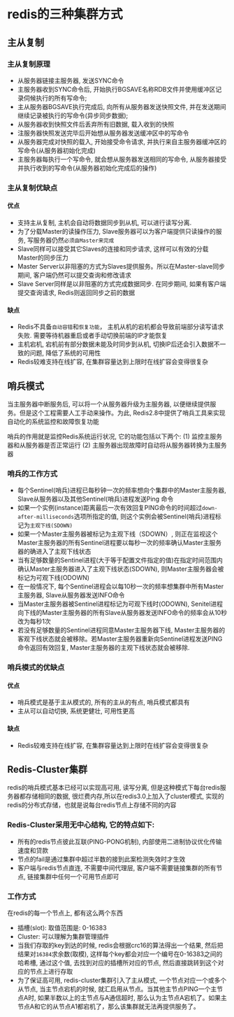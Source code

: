 # redis的三种集群方式
## 主从复制
### 主从复制原理
- 从服务器链接主服务器, 发送SYNC命令
- 主服务器收到SYNC命令后, 开始执行BGSAVE名称RDB文件并使用缓冲区记录伺候执行的所有写命令;
- 主从服务器BGSAVE执行完成后, 向所有从服务器发送快照文件, 并在发送期间继续记录被执行的写命令(异步同步数据);
- 从服务器收到快照文件后丢弃所有旧数据, 载入收到的快照
- 注服务器快照发送完毕后开始想从服务器发送缓冲区中的写命令
- 从服务器完成对快照的载入, 开始接受命令请求, 并执行来自主服务器缓冲区的写命令(从服务器初始化完成)
- 主服务器每执行一个写命令, 就会想从服务器发送相同的写命令, 从服务器接受并执行收到的写命令(从服务器初始化完成后的操作)

### 主从复制优缺点
#### 优点
- 支持主从复制, 主机会自动将数据同步到从机, 可以进行读写分离.
- 为了分载Master的读操作压力, Slave服务器可以为客户端提供只读操作的服务, 写服务器仍然`必须由Master来完成`
- Slave同样可以接受其它Slaves的连接和同步请求, 这样可以有效的分载Master的同步压力
- Master Server以非阻塞的方式为Slaves提供服务。所以在Master-slave同步期间, 客户端仍然可以提交查询和修改请求
- Slave Server同样是以非阻塞的方式完成数据同步. 在同步期间, 如果有客户端提交查询请求, Redis则返回同步之前的数据

#### 缺点
- Redis不具备`自动容错`和`恢复功能`， 主机从机的宕机都会导致前端部分读写请求失败. 需要等待机器重启或者手动切换前端的IP才能恢复
- 主机宕机, 宕机前有部分数据未能及时同步到从机, 切换IP后还会引入数据不一致的问题, 降低了系统的可用性
- Redis较难支持在线扩容, 在集群容量达到上限时在线扩容会变得很复杂


## 哨兵模式
当主服务器中断服务后, 可以将一个从服务器升级为主服务器, 以便继续提供服务。但是这个工程需要人工手动来操作。为此, Redis2.8中提供了哨兵工具来实现自动化的系统监控和故障恢复功能

哨兵的作用就是监控Redis系统运行状况, 它的功能包括以下两个:
(1) 监控主服务器和从服务器是否正常运行
(2) 主服务器出现故障时自动将从服务器转换为主服务器

### 哨兵的工作方式
- 每个Sentinel(哨兵)进程已每秒钟一次的频率想向个集群中的Master主服务器, Slave从服务器以及其他Sentinel(哨兵)进程发送Ping 命令
- 如果一个实例(instance)距离最后一次有效回复PING命令的时间超过`down-after-milliseconds`选项所指定的值, 则这个实例会被Sentinel(哨兵)进程标记为`主观下线(SDOWN)`
- 如果一个Master主服务器被标记为主观下线（SDOWN）, 则正在监视这个Master主服务器的所有Sentinel进程要以每秒一次的频率确认Master主服务器的确进入了主观下线状态
- 当有足够数量的Sentinel进程(大于等于配置文件指定的值)在指定时间范围内确认Master主服务器进入了主观下线状态(SDOWN), 则Master主服务器会被标记为可观下线(ODOWN)
- 在一般情况下, 每个Sentinel进程会以每10秒一次的频率想集群中所有Master主服务器, Slave从服务器发送INFO命令
- 当Master主服务器被Sentinel进程标记为可观下线时(ODOWN), Senitel进程向下线的Master主服务器的所有Slave从服务器发送INFO命令的频率会从10秒改为每秒1次
- 若没有足够数量的Sentinel进程同意Master主服务器下线, Master主服务器的客观下线状态就会被移除。若Master主服务器重新向Sentinel进程发送PING命令返回有效回复, Master主服务器的主观下线状态就会被移除.

### 哨兵模式的优缺点
#### 优点
- 哨兵模式是基于主从模式的, 所有的主从的有点, 哨兵模式都具有
- 主从可以自动切换, 系统更健壮, 可用性更高

#### 缺点
- Redis较难支持在线扩容, 在集群容量达到上限时在线扩容会变得很复杂

## Redis-Cluster集群
redis的哨兵模式基本已经可以实现高可用, 读写分离, 但是这种模式下每台redis服务器都存储相同的数据, 很烂费内存,所以在redis3.0上加入了cluster模式, 实现的redis的分布式存储，也就是说每台redis节点上存储不同的内容

### Redis-Cluster采用无中心结构, 它的特点如下:
- 所有的redis节点彼此互联(PING-PONG机制), 内部使用二进制协议优化传输速度和贷款
- 节点的fail是通过集群中超过半数的接到此案检测失效时才生效
- 客户端与redis节点直连, 不需要中间代理层, 客户端不需要链接集群的所有节点, 链接集群中任何一个可用节点即可

### 工作方式
在redis的每一个节点上, 都有这么两个东西
- 插槽(slot): 取值范围是: 0-16383
- Cluster: 可以理解为集群管理插件
- 当我们存取的key到达的时候, redis会根据crc16的算法得出一个结果, 然后把结果对`16384`求余数(取模), 这样每个key都会对应一个编号在0-16383之间的哈希槽, 通过这个值, 去找到对应的插槽所对应的节点, 然后直接跳转到这个对应的节点上进行存取
- 为了保证高可用, redis-cluster集群引入了主从模式, 一个节点对应一个或多个从节点, 当主节点宕机的时候, 就汇启用从节点。当其他主节点PING一个主节点A时, 如果半数以上的主节点与A通信超时, 那么认为主节点A宕机了。如果主节点A和它的从节点A1都宕机了，那么该集群就无法再提供服务了。
